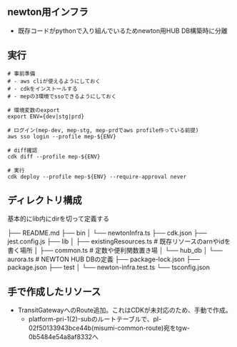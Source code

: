 ## newton用インフラ
- 既存コードがpythonで入り組んでいるためnewton用HUB DB構築時に分離

## 実行
```shell
# 事前準備
# - aws cliが使えるようにしておく
# - cdkをインストールする
# - mepの3環境でssoできるようにしておく

# 環境変数のexport
export ENV={dev|stg|prd}

# ログイン(mep-dev, mep-stg, mep-prdでaws profile作っている前提)
aws sso login --profile mep-${ENV}

# diff確認
cdk diff --profile mep-${ENV}

# 実行
cdk deploy --profile mep-${ENV} --require-approval never
```

## ディレクトリ構成
基本的にlib内にdirを切って定義する

├── README.md
├── bin
│   └── newtonInfra.ts
├── cdk.json
├── jest.config.js
├── lib
│   ├── existingResources.ts # 既存リソースのarnやidを書く場所
│   ├── common.ts            # 定数や便利関数置き場
│   └── hub_db
│       └── aurora.ts        # NEWTON HUB DBの定義
├── package-lock.json
├── package.json
├── test
│   └── newton-infra.test.ts
└── tsconfig.json

## 手で作成したリソース
- TransitGatewayへのRoute追加。これはCDKが未対応のため、手動で作成。
  - platform-pri-1(2)-subのルートテーブルで、pl-02f50133943bce44b(misumi-common-route)宛をtgw-0b5484e54a8af8332へ